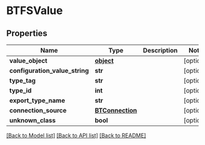 # BTFSValue

## Properties
Name | Type | Description | Notes
------------ | ------------- | ------------- | -------------
**value_object** | [**object**](.md) |  | [optional] 
**configuration_value_string** | **str** |  | [optional] 
**type_tag** | **str** |  | [optional] 
**type_id** | **int** |  | [optional] 
**export_type_name** | **str** |  | [optional] 
**connection_source** | [**BTConnection**](BTConnection.md) |  | [optional] 
**unknown_class** | **bool** |  | [optional] 

[[Back to Model list]](../README.md#documentation-for-models) [[Back to API list]](../README.md#documentation-for-api-endpoints) [[Back to README]](../README.md)


